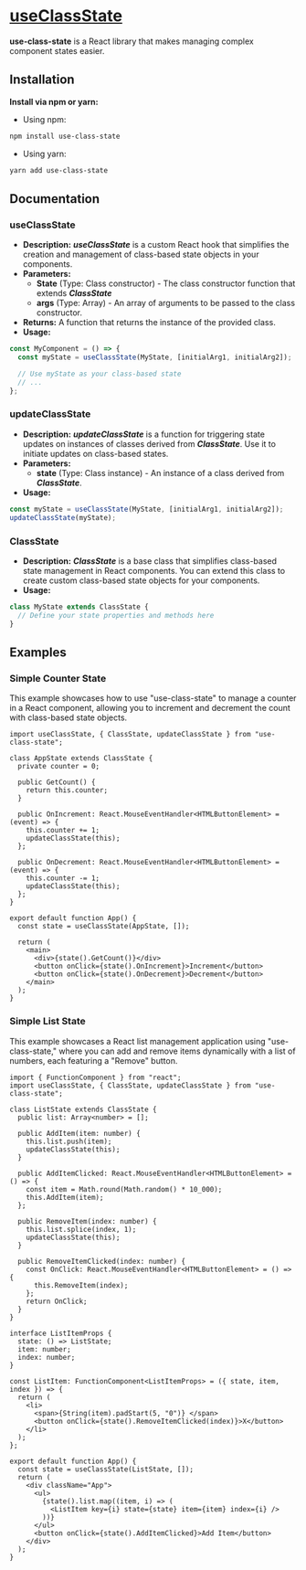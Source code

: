 # [useClassState](/#)

**use-class-state** is a React library that makes managing complex component states easier.

## Installation

**Install via npm or yarn:**

- Using npm:

```bash
npm install use-class-state
```

- Using yarn:

```bash
yarn add use-class-state
```

## Documentation

### useClassState

- **Description:** **_useClassState_** is a custom React hook that simplifies the creation and management of class-based state objects in your components.
- **Parameters:**
  - **State** (Type: Class constructor) - The class constructor function that extends **_ClassState_**
  - **args** (Type: Array) - An array of arguments to be passed to the class constructor.
- **Returns:** A function that returns the instance of the provided class.
- **Usage:**

```javascript
const MyComponent = () => {
  const myState = useClassState(MyState, [initialArg1, initialArg2]);

  // Use myState as your class-based state
  // ...
};
```

### updateClassState

- **Description:** **_updateClassState_** is a function for triggering state updates on instances of classes derived from **_ClassState_**. Use it to initiate updates on class-based states.
- **Parameters:**
  - **state** (Type: Class instance) - An instance of a class derived from **_ClassState_**.
- **Usage:**

```javascript
const myState = useClassState(MyState, [initialArg1, initialArg2]);
updateClassState(myState);
```

### ClassState

- **Description:** **_ClassState_** is a base class that simplifies class-based state management in React components. You can extend this class to create custom class-based state objects for your components.
- **Usage:**

```javascript
class MyState extends ClassState {
  // Define your state properties and methods here
}
```

## Examples

### Simple Counter State

This example showcases how to use "use-class-state" to manage a counter in a React component, allowing you to increment and decrement the count with class-based state objects.

```tsx
import useClassState, { ClassState, updateClassState } from "use-class-state";

class AppState extends ClassState {
  private counter = 0;

  public GetCount() {
    return this.counter;
  }

  public OnIncrement: React.MouseEventHandler<HTMLButtonElement> = (event) => {
    this.counter += 1;
    updateClassState(this);
  };

  public OnDecrement: React.MouseEventHandler<HTMLButtonElement> = (event) => {
    this.counter -= 1;
    updateClassState(this);
  };
}

export default function App() {
  const state = useClassState(AppState, []);

  return (
    <main>
      <div>{state().GetCount()}</div>
      <button onClick={state().OnIncrement}>Increment</button>
      <button onClick={state().OnDecrement}>Decrement</button>
    </main>
  );
}
```

### Simple List State

This example showcases a React list management application using "use-class-state," where you can add and remove items dynamically with a list of numbers, each featuring a "Remove" button.

```tsx
import { FunctionComponent } from "react";
import useClassState, { ClassState, updateClassState } from "use-class-state";

class ListState extends ClassState {
  public list: Array<number> = [];

  public AddItem(item: number) {
    this.list.push(item);
    updateClassState(this);
  }

  public AddItemClicked: React.MouseEventHandler<HTMLButtonElement> = () => {
    const item = Math.round(Math.random() * 10_000);
    this.AddItem(item);
  };

  public RemoveItem(index: number) {
    this.list.splice(index, 1);
    updateClassState(this);
  }

  public RemoveItemClicked(index: number) {
    const OnClick: React.MouseEventHandler<HTMLButtonElement> = () => {
      this.RemoveItem(index);
    };
    return OnClick;
  }
}

interface ListItemProps {
  state: () => ListState;
  item: number;
  index: number;
}

const ListItem: FunctionComponent<ListItemProps> = ({ state, item, index }) => {
  return (
    <li>
      <span>{String(item).padStart(5, "0")} </span>
      <button onClick={state().RemoveItemClicked(index)}>X</button>
    </li>
  );
};

export default function App() {
  const state = useClassState(ListState, []);
  return (
    <div className="App">
      <ul>
        {state().list.map((item, i) => (
          <ListItem key={i} state={state} item={item} index={i} />
        ))}
      </ul>
      <button onClick={state().AddItemClicked}>Add Item</button>
    </div>
  );
}
```

